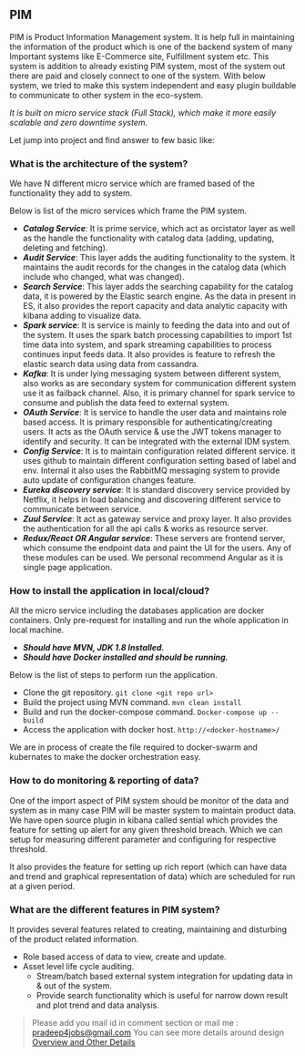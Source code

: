 ## PIM
PIM is Product Information Management system. It is help full in maintaining the information of the product which is one of the backend system of many Important systems like E-Commerce site, Fulfillment system etc.
This system is addition to already existing PIM system, most of the system out there are paid and closely connect to one of the system. With below system, we tried to make this system independent and easy plugin buildable to communicate to other system in the eco-system.

_It is built on micro service stack (Full Stack), which make it more easily scalable and zero downtime system._

Let jump into project and find answer to few basic like:

### What is the architecture of the system?
We have N different micro service which are framed based of the functionality they add to system.

Below is list of the micro services which frame the PIM system.

- **_Catalog Service_**: It is prime service, which act as orcistator layer as well as the handle the functionality with catalog data (adding, updating, deleting and fetching).
- **_Audit Service_**: This layer adds the auditing functionality to the system. It maintains the audit records for the changes in the catalog data (which include who changed, what was changed).
- **_Search Service_**: This layer adds the searching capability for the catalog data, it is powered by the Elastic search engine. As the data in present in ES, it also provides the report capacity and data analytic capacity with kibana adding to visualize data.
- **_Spark service_**: It is service is mainly to feeding the data into and out of the system. It uses the spark batch processing capabilities to import 1st time data into system, and spark streaming capabilities to process continues input feeds data. It also provides is feature to refresh the elastic search data using data from cassandra.
- **_Kafka_**: It is under lying messaging system between different system, also works as are secondary system for communication different system use it as failback channel. Also, it is primary channel for spark service to consume and publish the data feed to external system.
- **_OAuth Service_**: It is service to handle the user data and maintains role based access. It is primary responsible for authenticating/creating users. It acts as the OAuth service & use the JWT tokens manager to identify and security. It can be integrated with the external IDM system.
- **_Config Service_**: It is to maintain configuration related different service. it uses github to maintain different configuration setting based of label and env. Internal it also uses the RabbitMQ messaging system to provide auto update of configuration changes feature.
- **_Eureka discovery service_**: It is standard discovery service provided by Netflix, it helps in load balancing and discovering different service to communicate between service.
- **_Zuul Service_**: It act as gateway service and proxy layer. It also provides the authentication for all the api calls & works as resource server.
- **_Redux/React OR Angular service_**: These servers are frontend server, which consume the endpoint data and paint the UI for the users. Any of these modules can be used. We personal recommend Angular as it is single page application.


### How to install the application in local/cloud?
All the micro service including the databases application are docker containers. Only pre-request for installing and run the whole application in local machine.

- **_Should have MVN, JDK 1.8 Installed._**
- **_Should have Docker installed and should be running._**

Below is the list of steps to perform run the application.
- Clone the git repository.
```git clone <git repo url>```
- Build the project using MVN command.
```mvn clean install```
- Build and run the docker-compose command.
```Docker-compose up --build```
- Access the application with docker host.
```http://<docker-hostname>/```

We are in process of create the file required to docker-swarm and kubernates to make the docker orchestration easy.

### How to do monitoring & reporting of data?
One of the import aspect of PIM system should be monitor of the data and system as in many case PIM will be master system to maintain product data. We have open source plugin in kibana called sential which provides the feature for setting up alert for any given threshold breach. Which we can setup for measuring different parameter and configuring for respective threshold.

It also provides the feature for setting up rich report (which can have data and trend and graphical representation of data) which are scheduled for run at a given period.

### What are the different features in PIM system?
It provides several features related to creating, maintaining and disturbing of the product related information.
- Role based access of data to view, create and update.
- Asset level life cycle auditing.
  - Stream/batch based external system integration for updating data in & out of the system.
  - Provide search functionality which is useful for narrow down result and plot trend and data analysis.

> Please add you mail id in comment section or mail me : pradeep4jobs@gmail.com
> You can see more details around design [Overview and Other Details](https://pradeepakulkarni.blogspot.com/2018/10/product-information-management.html)
